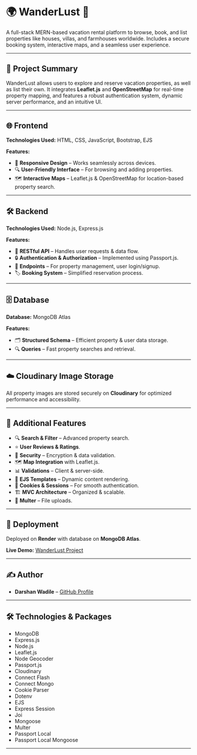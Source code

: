 # 🌍 WanderLust 🏡

A full-stack MERN-based vacation rental platform to browse, book, and list properties like houses, villas, and farmhouses worldwide. Includes a secure booking system, interactive maps, and a seamless user experience.

---

## 📜 Project Summary
WanderLust allows users to explore and reserve vacation properties, as well as list their own. It integrates **Leaflet.js** and **OpenStreetMap** for real-time property mapping, and features a robust authentication system, dynamic server performance, and an intuitive UI.

---

## 🌐 Frontend
**Technologies Used:** HTML, CSS, JavaScript, Bootstrap, EJS

**Features:**
- 📱 **Responsive Design** – Works seamlessly across devices.
- 🔍 **User-Friendly Interface** – For browsing and adding properties.
- 🗺️ **Interactive Maps** – Leaflet.js & OpenStreetMap for location-based property search.

---

## 🛠️ Backend
**Technologies Used:** Node.js, Express.js

**Features:**
- 🧩 **RESTful API** – Handles user requests & data flow.
- 🔒 **Authentication & Authorization** – Implemented using Passport.js.
- 📄 **Endpoints** – For property management, user login/signup.
- 🏷️ **Booking System** – Simplified reservation process.

---

## 🗄️ Database
**Database:** MongoDB Atlas

**Features:**
- 🗂️ **Structured Schema** – Efficient property & user data storage.
- 🔍 **Queries** – Fast property searches and retrieval.

---

## ☁️ Cloudinary Image Storage
All property images are stored securely on **Cloudinary** for optimized performance and accessibility.

---

## 🌟 Additional Features
- 🔍 **Search & Filter** – Advanced property search.
- ⭐ **User Reviews & Ratings**.
- 🔐 **Security** – Encryption & data validation.
- 🗺️ **Map Integration** with Leaflet.js.
- 📊 **Validations** – Client & server-side.
- 🎨 **EJS Templates** – Dynamic content rendering.
- 🍪 **Cookies & Sessions** – For smooth authentication.
- 🏗️ **MVC Architecture** – Organized & scalable.
- 💾 **Multer** – File uploads.

---

## 🚀 Deployment
Deployed on **Render** with database on **MongoDB Atlas**.

**Live Demo:** [WanderLust Project](https://wanderlust-m1g7.onrender.com)

---

## ✍️ Author
- **Darshan Wadile** – [GitHub Profile](https://github.com/darshanwadile)

---

## 🛠️ Technologies & Packages
- MongoDB
- Express.js
- Node.js
- Leaflet.js
- Node Geocoder
- Passport.js
- Cloudinary
- Connect Flash
- Connect Mongo
- Cookie Parser
- Dotenv
- EJS
- Express Session
- Joi
- Mongoose
- Multer
- Passport Local
- Passport Local Mongoose

---
